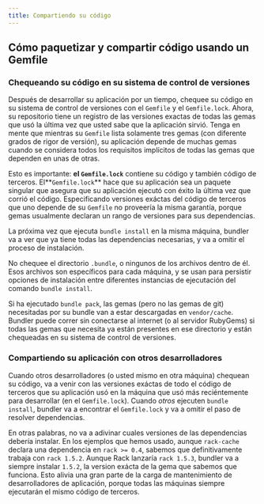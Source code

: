 ```yaml
---
title: Compartiendo su código
---
```

## Cómo paquetizar y compartir código usando un Gemfile
<a name="sharing"></a>

### Chequeando su código en su sistema de control de versiones
<a name="checking-your-code-into-version-control"></a>

Después de desarrollar su aplicación por un tiempo, chequee su código en su sistema de
control de versiones con el `Gemfile` y el `Gemfile.lock`.
Ahora, su repositorio tiene un registro de las versiones exactas de todas las gemas que usó la
última vez que usted sabe que la aplicación sirvió. Tenga en mente que mientras su `Gemfile`
lista solamente tres gemas (con diferente grados de rigor de versión), su aplicación
depende de muchas gemas cuando se considera todos los requisitos implícitos de todas las gemas
que dependen en unas de otras.

Esto es importante: **el `Gemfile.lock`** contiene su código y también código de terceros.
El**`Gemfile.lock`** hace que su aplicación sea un paquete singular
que asegura que su aplicación ejecutó con éxito la última vez que corrió el código.
Especificando versiones exáctas del código de terceros que uno depende de su
`Gemfile` no proveería la misma garantía, porque gemas usualmente declaran
un rango de versiones para sus dependencias.

La próxima vez que ejecuta `bundle install` en la misma máquina, bundler va a ver
que ya tiene todas las dependencias necesarias, y va a omitir el proceso de instalación.

No chequee el directorio `.bundle`, o ningunos de los archivos dentro de él.
Esos archivos son específicos para cada máquina, y se usan para persistir opciones de
instalación entre diferentes instancias de ejecutación del comando `bundle install`.

Si ha ejecutado `bundle pack`, las gemas (pero no las gemas de git) necesitadas
por su bundle van a estar descargadas en `vendor/cache`. Bundler puede correr sin
conectarse al internet (o al servidor RubyGems) si todas las gemas que necesita ya están presentes
en ese directorio y están chequeadas en su sistema de control de versiones.

### Compartiendo su aplicación con otros desarrolladores
<a name="sharing-your-application-with-other-developers"></a>

Cuando otros desarrolladores (o usted mismo en otra máquina) chequean su código,
va a venir con las versiones exáctas de todo el código de terceros que su aplicación
usó en la máquina que usó más reciéntemente para desarrollar (en el `Gemfile.lock`).
Cuando <em>otros</em> ejecuten `bundle install`, bundler va a encontrar el
`Gemfile.lock` y va a omitir el paso de resolver dependencias.

En otras palabras, no va a adivinar cuales versiones de las dependencias debería
instalar. En los ejemplos que hemos usado, aunque `rack-cache` declara una
dependencia en `rack >= 0.4`, sabemos que definitivamente trabaja con `rack
1.5.2`. Aunque Rack lanzaría `rack 1.5.3`, bundler va a siempre instalar
`1.5.2`, la version exácta de la gema que sabemos que funciona. Esto
alivia una gran parte de la carga de mantenimiento de desarrolladores de aplicación, porque
todas las máquinas siempre ejecutarán el mismo código de terceros.
